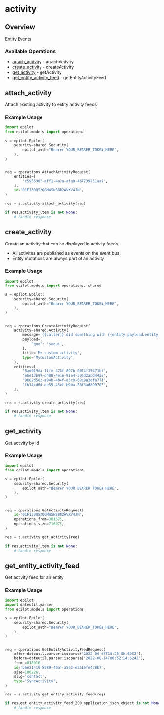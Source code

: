 # activity

## Overview

Entity Events

### Available Operations

* [attach_activity](#attach_activity) - attachActivity
* [create_activity](#create_activity) - createActivity
* [get_activity](#get_activity) - getActivity
* [get_entity_activity_feed](#get_entity_activity_feed) - getEntityActivityFeed

## attach_activity

Attach existing activity to entity activity feeds

### Example Usage

```python
import epilot
from epilot.models import operations

s = epilot.Epilot(
    security=shared.Security(
        epilot_auth="Bearer YOUR_BEARER_TOKEN_HERE",
    ),
)


req = operations.AttachActivityRequest(
    entities=[
        'c5955907-aff1-4a3a-afa9-467739251aa5',
    ],
    id='01F130Q52Q6MWSNS8N2AVXV4JN',
)

res = s.activity.attach_activity(req)

if res.activity_item is not None:
    # handle response
```

## create_activity

Create an activity that can be displayed in activity feeds.

- All activites are published as events on the event bus
- Entity mutations are always part of an activity


### Example Usage

```python
import epilot
from epilot.models import operations, shared

s = epilot.Epilot(
    security=shared.Security(
        epilot_auth="Bearer YOUR_BEARER_TOKEN_HERE",
    ),
)


req = operations.CreateActivityRequest(
    activity=shared.Activity(
        message='{{caller}} did something with {{entity payload.entity.id}}.',
        payload={
            "quo": 'sequi',
        },
        title='My custom activity',
        type='MyCustomActivity',
    ),
    entities=[
        '5ad019da-1ffe-478f-897b-0074f15471b5',
        'e6e13b99-d488-4e1e-91e4-50ad2abd4426',
        '9802d502-a94b-4b4f-a3c9-69e9a3efa77d',
        'fb14cd66-ae39-45ef-b9ba-88f3a6699707',
    ],
)

res = s.activity.create_activity(req)

if res.activity_item is not None:
    # handle response
```

## get_activity

Get activity by id

### Example Usage

```python
import epilot
from epilot.models import operations

s = epilot.Epilot(
    security=shared.Security(
        epilot_auth="Bearer YOUR_BEARER_TOKEN_HERE",
    ),
)


req = operations.GetActivityRequest(
    id='01F130Q52Q6MWSNS8N2AVXV4JN',
    operations_from=301575,
    operations_size=716075,
)

res = s.activity.get_activity(req)

if res.activity_item is not None:
    # handle response
```

## get_entity_activity_feed

Get activity feed for an entity


### Example Usage

```python
import epilot
import dateutil.parser
from epilot.models import operations

s = epilot.Epilot(
    security=shared.Security(
        epilot_auth="Bearer YOUR_BEARER_TOKEN_HERE",
    ),
)


req = operations.GetEntityActivityFeedRequest(
    after=dateutil.parser.isoparse('2022-06-04T18:23:50.695Z'),
    before=dateutil.parser.isoparse('2022-08-14T00:52:14.624Z'),
    from_=618016,
    id='b6e21419-5989-40af-a563-e2516fe4c8b7',
    size=100226,
    slug='contact',
    type='SyncActivity',
)

res = s.activity.get_entity_activity_feed(req)

if res.get_entity_activity_feed_200_application_json_object is not None:
    # handle response
```
